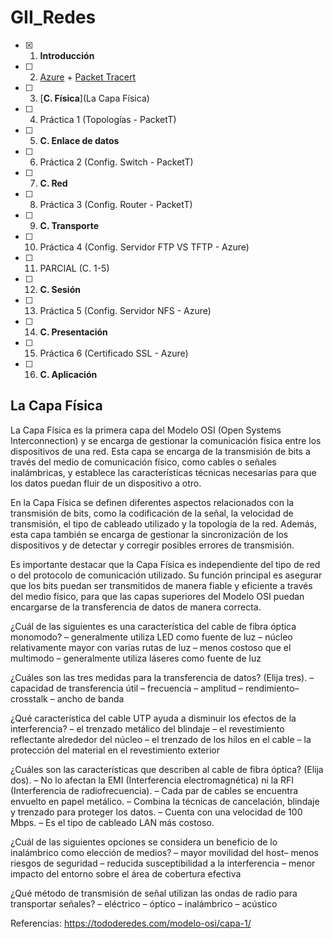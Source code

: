 # GII_Redes

- [X] 1. **Introducción**
- [ ] 2. [Azure](https://azure.microsoft.com/en-us/free/students/) + [Packet Tracert](https://www.netacad.com/courses/packet-tracer)
- [ ] 3. [**C. Física**](La Capa Física)
- [ ] 4. Práctica 1 (Topologías - PacketT) 
- [ ] 5. **C. Enlace de datos**
- [ ] 6. Práctica 2 (Config. Switch - PacketT)
- [ ] 7. **C. Red**
- [ ] 8. Práctica 3 (Config. Router - PacketT)
- [ ] 9. **C. Transporte**
- [ ] 10. Práctica 4 (Config. Servidor FTP VS TFTP - Azure)
- [ ] 11. PARCIAL (C. 1-5)
- [ ] 12. **C. Sesión**
- [ ] 13. Práctica 5 (Config. Servidor NFS - Azure)
- [ ] 14. **C. Presentación**
- [ ] 15. Práctica 6 (Certificado SSL - Azure)
- [ ] 16. **C. Aplicación**



## La Capa Física
La Capa Física es la primera capa del Modelo OSI (Open Systems Interconnection) y se encarga de gestionar la comunicación física entre los dispositivos de una red. 
Esta capa se encarga de la transmisión de bits a través del medio de comunicación físico, como cables o señales inalámbricas, y establece las características técnicas necesarias para que los datos puedan fluir de un dispositivo a otro.

En la Capa Física se definen diferentes aspectos relacionados con la transmisión de bits, como la codificación de la señal, la velocidad de transmisión, el tipo de cableado utilizado y la topología de la red. 
Además, esta capa también se encarga de gestionar la sincronización de los dispositivos y de detectar y corregir posibles errores de transmisión.

Es importante destacar que la Capa Física es independiente del tipo de red o del protocolo de comunicación utilizado. 
Su función principal es asegurar que los bits puedan ser transmitidos de manera fiable y eficiente a través del medio físico, para que las capas superiores del Modelo OSI puedan encargarse de la transferencia de datos de manera correcta.


¿Cuál de las siguientes es una característica del cable de fibra óptica monomodo?
– generalmente utiliza LED como fuente de luz
– núcleo relativamente mayor con varias rutas de luz
– menos costoso que el multimodo
– generalmente utiliza láseres como fuente de luz
 
¿Cuáles son las tres medidas para la transferencia de datos? (Elija tres).
– capacidad de transferencia útil
– frecuencia
– amplitud
– rendimiento– crosstalk
– ancho de banda
 
¿Qué característica del cable UTP ayuda a disminuir los efectos de la interferencia?
– el trenzado metálico del blindaje
– el revestimiento reflectante alrededor del núcleo
– el trenzado de los hilos en el cable
– la protección del material en el revestimiento exterior
 
¿Cuáles son las características que describen al cable de fibra óptica? (Elija dos).
– No lo afectan la EMI (Interferencia electromagnética) ni la RFI (Interferencia de radiofrecuencia).
– Cada par de cables se encuentra envuelto en papel metálico.
– Combina la técnicas de cancelación, blindaje y trenzado para proteger los datos.
– Cuenta con una velocidad de 100 Mbps.
– Es el tipo de cableado LAN más costoso.
 
¿Cuál de las siguientes opciones se considera un beneficio de lo inalámbrico como elección de medios?
– mayor movilidad del host– menos riesgos de seguridad
– reducida susceptibilidad a la interferencia
– menor impacto del entorno sobre el área de cobertura efectiva
 
¿Qué método de transmisión de señal utilizan las ondas de radio para transportar señales?
– eléctrico
– óptico
– inalámbrico
– acústico

Referencias:
https://tododeredes.com/modelo-osi/capa-1/
